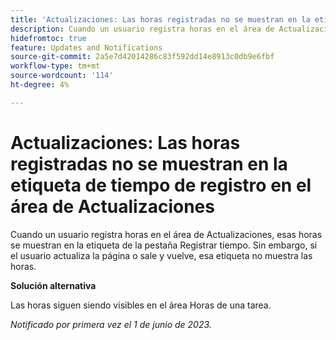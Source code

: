 ```yaml
---
title: 'Actualizaciones: Las horas registradas no se muestran en la etiqueta de tiempo de registro en el área de Actualizaciones'
description: Cuando un usuario registra horas en el área de Actualizaciones, esas horas se muestran en la etiqueta de la pestaña Registrar tiempo. Sin embargo, si el usuario actualiza la página o sale y vuelve, esa etiqueta no muestra las horas.
hidefromtoc: true
feature: Updates and Notifications
source-git-commit: 2a5e7d42014286c83f592dd14e8913c0db9e6fbf
workflow-type: tm+mt
source-wordcount: '114'
ht-degree: 4%

---
```



# Actualizaciones: Las horas registradas no se muestran en la etiqueta de tiempo de registro en el área de Actualizaciones

Cuando un usuario registra horas en el área de Actualizaciones, esas horas se muestran en la etiqueta de la pestaña Registrar tiempo. Sin embargo, si el usuario actualiza la página o sale y vuelve, esa etiqueta no muestra las horas.

**Solución alternativa**

Las horas siguen siendo visibles en el área Horas de una tarea.

_Notificado por primera vez el 1 de junio de 2023._
